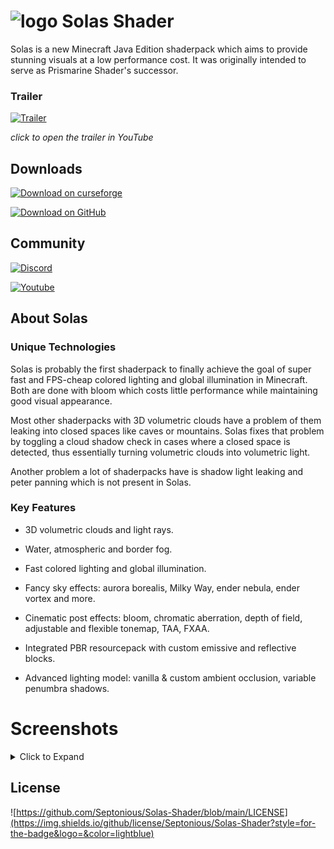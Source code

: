 # ![logo](https://media.discordapp.net/attachments/837667478590324737/1039281928727179375/unknown.png) Solas Shader
Solas is a new Minecraft Java Edition shaderpack which aims to provide stunning visuals at a low performance cost. It was originally intended to serve as Prismarine Shader's successor. 

### Trailer
[![Trailer](https://media.discordapp.net/attachments/837667478590324737/1039620637209145496/solas-yt.png)](https://www.youtube.com/watch?v=Y-JdKxsQdy8)

*click to open the trailer in YouTube*

## Downloads
[![Download on curseforge](https://img.shields.io/badge/-Curseforge-F16436?style=for-the-badge&logo=curseforge&logoColor=white)](https://www.curseforge.com/minecraft/customization/solas-shader) 

[![Download on GitHub](https://img.shields.io/badge/-GitHub-F9E26C?style=for-the-badge&logo=github&logoColor=40463C)](https://github.com/Septonious/Solas-Shader/archive/refs/heads/main.zip)

## Community
[![Discord](https://discordapp.com/api/guilds/816223286958489631/widget.png?style=banner2)](https://discord.gg/4uTAUQR2xu) 

[![Youtube](https://img.shields.io/youtube/channel/subscribers/UCa-oHqFdqa88Xp3wcBugazQ?color=%23ff0000&label=Youtube&logo=youtube&logoColor=white&style=for-the-badge)](https://www.youtube.com/channel/UCa-oHqFdqa88Xp3wcBugazQ)

## About Solas

### Unique Technologies
Solas is probably the first shaderpack to finally achieve the goal of super fast and FPS-cheap colored lighting and global illumination in Minecraft.
Both are done with bloom which costs little performance while maintaining good visual appearance.

Most other shaderpacks with 3D volumetric clouds have a problem of them leaking into closed spaces like caves or mountains. 
Solas fixes that problem by toggling a cloud shadow check in cases where a closed space is detected, thus essentially turning volumetric clouds into volumetric light.

Another problem a lot of shaderpacks have is shadow light leaking and peter panning which is not present in Solas.

### Key Features
- 3D volumetric clouds and light rays.

- Water, atmospheric and border fog.

- Fast colored lighting and global illumination.

- Fancy sky effects: aurora borealis, Milky Way, ender nebula, ender vortex and more.

- Cinematic post effects: bloom, chromatic aberration, depth of field, adjustable and flexible tonemap, TAA, FXAA.

- Integrated PBR resourcepack with custom emissive and reflective blocks.

- Advanced lighting model: vanilla & custom ambient occlusion, variable penumbra shadows.

# Screenshots
<details><summary>Click to Expand</summary>
<p>

![screenshot1](https://media.discordapp.net/attachments/1025820650394357891/1038128154126061599/orth.png)
![screenshot2](https://media.discordapp.net/attachments/1025820650394357891/1038128154570662058/mia.png)
![screenshot3](https://media.discordapp.net/attachments/887769802721067038/1038859728060686477/2022-11-06_19.57.21.png)
![screenshot4](https://media.discordapp.net/attachments/887769802721067038/1038606749604786237/2022-11-06_01.11.11.png)
![screenshot5](https://media.discordapp.net/attachments/887769802721067038/1037307450430345297/2022-11-02_12.59.01.png)
![screenshot6](https://media.discordapp.net/attachments/887769802721067038/1031944106148114462/2022-10-18_22.28.10.png)
![screenshot7](https://media.discordapp.net/attachments/887769802721067038/1029560129634447360/2022-10-11_19.44.41.png)
![screenshot8](https://media.discordapp.net/attachments/887769802721067038/1028324379366522970/unknown.png)
![screenshot9](https://media.discordapp.net/attachments/887769802721067038/1026511341390921759/unknown.png)
![screenshot10](https://media.discordapp.net/attachments/887769802721067038/1026434164980985856/2022-10-03_17.40.18.png)

</p>
</details>

## License
![https://github.com/Septonious/Solas-Shader/blob/main/LICENSE](https://img.shields.io/github/license/Septonious/Solas-Shader?style=for-the-badge&logo=&color=lightblue)

